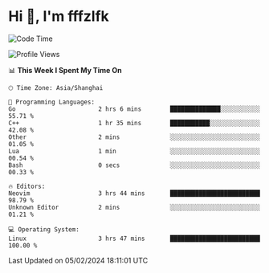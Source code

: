 # Hi 👋, I'm fffzlfk

<!--START_SECTION:waka-->
![Code Time](http://img.shields.io/badge/Code%20Time-650%20hrs%205%20mins-blue)

![Profile Views](http://img.shields.io/badge/Profile%20Views-0-blue)

📊 **This Week I Spent My Time On** 

```text
🕑︎ Time Zone: Asia/Shanghai

💬 Programming Languages: 
Go                       2 hrs 6 mins        ██████████████░░░░░░░░░░░   55.71 % 
C++                      1 hr 35 mins        ███████████░░░░░░░░░░░░░░   42.08 % 
Other                    2 mins              ░░░░░░░░░░░░░░░░░░░░░░░░░   01.05 % 
Lua                      1 min               ░░░░░░░░░░░░░░░░░░░░░░░░░   00.54 % 
Bash                     0 secs              ░░░░░░░░░░░░░░░░░░░░░░░░░   00.33 % 

🔥 Editors: 
Neovim                   3 hrs 44 mins       █████████████████████████   98.79 % 
Unknown Editor           2 mins              ░░░░░░░░░░░░░░░░░░░░░░░░░   01.21 % 

💻 Operating System: 
Linux                    3 hrs 47 mins       █████████████████████████   100.00 % 
```


 Last Updated on 05/02/2024 18:11:01 UTC
<!--END_SECTION:waka-->
